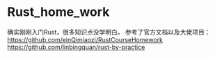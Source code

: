 # Rust_home_work
确实刚刚入门Rust，很多知识点没学明白。
参考了官方文档以及大佬项目：
https://github.com/einQimiaozi/RustCourseHomework
https://github.com/linbingquan/rust-by-practice